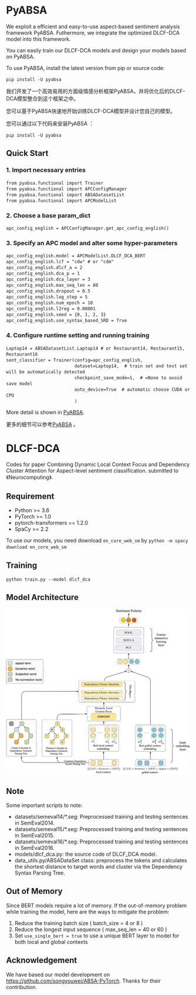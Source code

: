 # PyABSA
We exploit a efficient and easy-to-use aspect-based sentiment analysis framework PyABSA. Futhermore, we integrate the optimized DLCF-DCA model into this framework.

You can easily train our DLCF-DCA models and design your models based on PyABSA.

To use PyABSA, install the latest version from pip or source code:
```
pip install -U pyabsa
```



我们开发了一个高效易用的方面级情感分析框架PyABSA，并将优化后的DLCF-DCA模型整合到这个框架之中。

您可以基于PyABSA快速地开始训练DLCF-DCA模型并设计您自己的模型。

您可以通过以下代码来安装PyABSA ：
```
pip install -U pyabsa
```


## Quick Start
### 1. Import necessary entries
```
from pyabsa.functional import Trainer
from pyabsa.functional import APCConfigManager
from pyabsa.functional import ABSADatasetList
from pyabsa.functional import APCModelList
```
### 2. Choose a base param_dict
```
apc_config_english = APCConfigManager.get_apc_config_english()
```
### 3. Specify an APC model and alter some hyper-parameters
```
apc_config_english.model = APCModelList.DLCF_DCA_BERT
apc_config_english.lcf = "cdw" # or "cdm"
apc_config_english.dlcf_a = 2
apc_config_english.dca_p = 1
apc_config_english.dca_layer = 3
apc_config_english.max_seq_len = 80
apc_config_english.dropout = 0.5
apc_config_english.log_step = 5
apc_config_english.num_epoch = 10
apc_config_english.l2reg = 0.00001
apc_config_english.seed = {0, 1, 2, 3}
apc_config_english.use_syntax_based_SRD = True
```
### 4. Configure runtime setting and running training
```
Laptop14 = ABSADatasetList.Laptop14 # or Restaurant14, Restaurant15, Restaurant16
sent_classifier = Trainer(config=apc_config_english,
                          dataset=Laptop14,  # train set and test set will be automatically detected
                          checkpoint_save_mode=1,  # =None to avoid save model
                          auto_device=True  # automatic choose CUDA or CPU
                          )
```
More detail is shown in [PyABSA](https://github.com/yangheng95/PyABSA).

更多的细节可以参考[PyABSA](https://github.com/yangheng95/PyABSA) 。

# DLCF-DCA
 Codes for paper Combining Dynamic Local Context Focus and Dependency Cluster Attention for Aspect-level sentiment classification. submitted to 《Neurocomputing》.

## Requirement
* Python >= 3.6 <br> 
* PyTorch >= 1.0 <br> 
* pytorch-transformers == 1.2.0 <br> 
* SpaCy >= 2.2

To use our models, you need download `en_core_web_sm` by
`python -m spacy download en_core_web_sm`

## Training
```
python train.py --model dlcf_dca
```
##  Model Architecture
![dlcf_dca](pic/dlcf_dca.png)

## Note
Some important scripts to note:
* datasets/semeval14/*.seg: Preprocessed training and testing sentences in SemEval2014.
* datasets/semeval15/*.seg: Preprocessed training and testing sentences in SemEval2015.
* datasets/semeval16/*.seg: Preprocessed training and testing sentences in SemEval2016.
* models/dlcf_dca.py: the source code of DLCF_DCA model.
* data_utils.py/ABSADataSet class: preprocess the tokens and calculates the shortest distance to target words and cluster via the Dependency Syntax Parsing Tree.

## Out of Memory
Since BERT models require a lot of memory. If the out-of-memory problem while training the model, here are the ways to mitigate the problem:
1. Reduce the training batch size ( batch_size = 4 or 8 )
2. Reduce the longest input sequence ( max_seq_len = 40 or 60 )
3. Set `use_single_bert = true` to use a unique BERT layer to model for both local and global contexts

## Acknowledgement
We have based our model development on https://github.com/songyouwei/ABSA-PyTorch. Thanks for their contribution.

